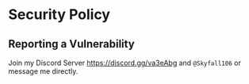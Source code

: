 # Security Policy

## Reporting a Vulnerability

Join my Discord Server https://discord.gg/va3eAbg and `@Skyfall106` or message me directly.
